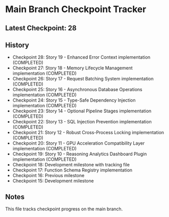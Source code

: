 # Main Branch Checkpoint Tracker

## Latest Checkpoint: 28

## History
- Checkpoint 28: Story 19 - Enhanced Error Context implementation (COMPLETED)
- Checkpoint 27: Story 18 - Memory Lifecycle Management implementation (COMPLETED)
- Checkpoint 26: Story 17 - Request Batching System implementation (COMPLETED)
- Checkpoint 25: Story 16 - Asynchronous Database Operations implementation (COMPLETED)
- Checkpoint 24: Story 15 - Type-Safe Dependency Injection implementation (COMPLETED)
- Checkpoint 23: Story 14 - Optional Pipeline Stages implementation (COMPLETED)
- Checkpoint 22: Story 13 - SQL Injection Prevention implementation (COMPLETED)
- Checkpoint 21: Story 12 - Robust Cross-Process Locking implementation (COMPLETED)
- Checkpoint 20: Story 11 - GPU Acceleration Compatibility Layer implementation (COMPLETED)
- Checkpoint 19: Story 10 - Reasoning Analytics Dashboard Plugin implementation (COMPLETED)
- Checkpoint 18: Development milestone with tracking file
- Checkpoint 17: Function Schema Registry implementation
- Checkpoint 16: Previous milestone
- Checkpoint 15: Development milestone

## Notes
This file tracks checkpoint progress on the main branch.
